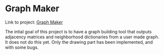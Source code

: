 # Graph Maker

Link to project: [Graph Maker]((https://eric-conn.github.io/GraphMaker/GraphMaker.html))

The intial goal of this project is to have a graph building tool that outputs adjacency matrices and neighborhood dictionaries from a user made graph. It does not do this yet. Only the drawing part has been implemented, and with some bugs.

